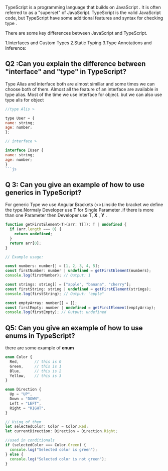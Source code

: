 TypeScript is a programming language that builds on JavaScript . It is often referred to as a "superset" of JavaScript. TypeScript is the valid JavaScript code, but TypeScript have some additional features and syntax for checking type .

There are some key differences between JavaScript and TypeScript.

1.Interfaces and Custom Types
2.Static Typing
3.Type Annotations and Inference:

## Q2 :Can you explain the difference between "interface" and "type" in TypeScript?

Type Alias and interface both are almost simillar and some times we can choose both of them. Almost all the feature of an interface are available in type alias. Most of the time we use interface for object. but we can also use type alis for object

````js
//type Alis >

type User = {
name: string;
age: number;
};

// interface >

interface IUser {
name: string;
age: number;
}
```js
````

## Q 3: Can you give an example of how to use generics in TypeScript?

For generic Type we use Angular Brackets (<>).inside the bracket we define the type.Normaly Developer use **T** for Single Parameter .if there is more than one Parameter then Developer use **T**, **X** , **Y** .

```js
function getFirstElement<T>(arr: T[]): T | undefined {
  if (arr.length === 0) {
    return undefined;
  }
  return arr[0];
}

// Example usage:

const numbers: number[] = [1, 2, 3, 4, 5];
const firstNumber: number | undefined = getFirstElement(numbers);
console.log(firstNumber); // Output: 1

const strings: string[] = ["apple", "banana", "cherry"];
const firstString: string | undefined = getFirstElement(strings);
console.log(firstString); // Output: "apple"

const emptyArray: number[] = [];
const firstEmpty: number | undefined = getFirstElement(emptyArray);
console.log(firstEmpty); // Output: undefined
```

## Q5: Can you give an example of how to use enums in TypeScript?

there are some example of **enum**

```js
enum Color {
  Red,       // this is 0
  Green,     // this is 1
  Blue,      // this is 2
  Yellow,    // this is 3
}

enum Direction {
  Up = "UP",
  Down = "DOWN",
  Left = "LEFT",
  Right = "RIGHT",
}

// Using of them
let selectedColor: Color = Color.Red;
let currentDirection: Direction = Direction.Right;

//used in conditionals
if (selectedColor === Color.Green) {
  console.log("Selected color is green");
} else {
  console.log("Selected color is not green");
}

```
